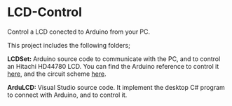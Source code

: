 # LCD-Control
Control a LCD conected to Arduino from your PC.

This project includes the following folders;

<b>LCDSet: </b> Arduino source code to communicate with the PC, and to control an Hitachi HD44780 LCD. You can find the Arduino reference to control it <a href="https://www.arduino.cc/en/Reference/LiquidCrystal">here</a>, and the circuit scheme <a href="https://www.arduino.cc/en/Tutorial/HelloWorld">here</a>.

<b>ArduLCD: </b> Visual Studio source code. It implement the desktop C# program to connect with Arduino, and to control it.